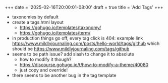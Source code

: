 +++
date = '2025-02-16T20:00:01-08:00'
draft = true
title = 'Add Tags'
+++

- taxonomies by default
- create a tags.html layout
	- https://gohugo.io/templates/taxonomy/
	- https://gohugo.io/templates/term/
- in production things go off, every tag click is 404: example link https://www.mildlyjournaling.com/posts/hello-world/tags/github which should be https://www.mildlyjournaling.com/tags/github
- seems to be path issue? add slash to change it to absolute
	- how to modify it though?
	- https://discourse.gohugo.io/t/how-to-modify-a-theme/40080
	- just copy and override!
- there seems to be another bug in the tag template